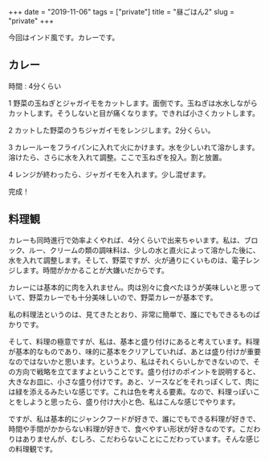 +++
date = "2019-11-06"
tags = ["private"]
title = "昼ごはん2"
slug = "private"
+++

今回はインド風です。カレーです。

## カレー

時間 : 4分くらい

1 野菜の玉ねぎとジャガイモをカットします。面倒です。玉ねぎは水水しながらカットします。そうしないと目が痛くなります。できれば小さくカットします。

2 カットした野菜のうちジャガイモをレンジします。2分くらい。

3 カレールーをフライパンに入れて火にかけます。水を少しいれて溶かします。溶けたら、さらに水を入れて調整。ここで玉ねぎを投入。割と放置。

4 レンジが終わったら、ジャガイモを入れます。少し混ぜます。

完成！

## 料理観

カレーも同時進行で効率よくやれば、4分くらいで出来ちゃいます。私は、ブロック、ルー、クリームの類の調味料は、少しの水と直火によって溶かした後に、水を入れて調整します。そして、野菜ですが、火が通りにくいものは、電子レンジします。時間がかかることが大嫌いだからです。

カレーには基本的に肉を入れません。肉は別々に食べたほうが美味しいと思っていて、野菜カレーでも十分美味しいので、野菜カレーが基本です。

私の料理法というのは、見てきたとおり、非常に簡単で、誰にでもできるものばかりです。

そして、料理の極意ですが、私は、基本と盛り付けにあると考えています。料理が基本的なものであり、味的に基本をクリアしていれば、あとは盛り付けが重要なのではないかと思います。というより、私はそれくらいしかできないので、その方向で戦略を立てますよということです。盛り付けのポイントを説明すると、大きなお皿に、小さな盛り付けです。あと、ソースなどをそれっぽくして、肉には緑を添えるみたいな感じです。これは色を考える要素。なので、料理っぽいことをしようと思ったら、盛り付け大小と色、私はこんな感じでやります。

ですが、私は基本的にジャンクフードが好きで、誰にでもできる料理が好きで、時間や手間がかからない料理が好きで、食べやすい形状が好きなのです。こだわりはありませんが、むしろ、こだわらないことにこだわっています。そんな感じの料理観です。

